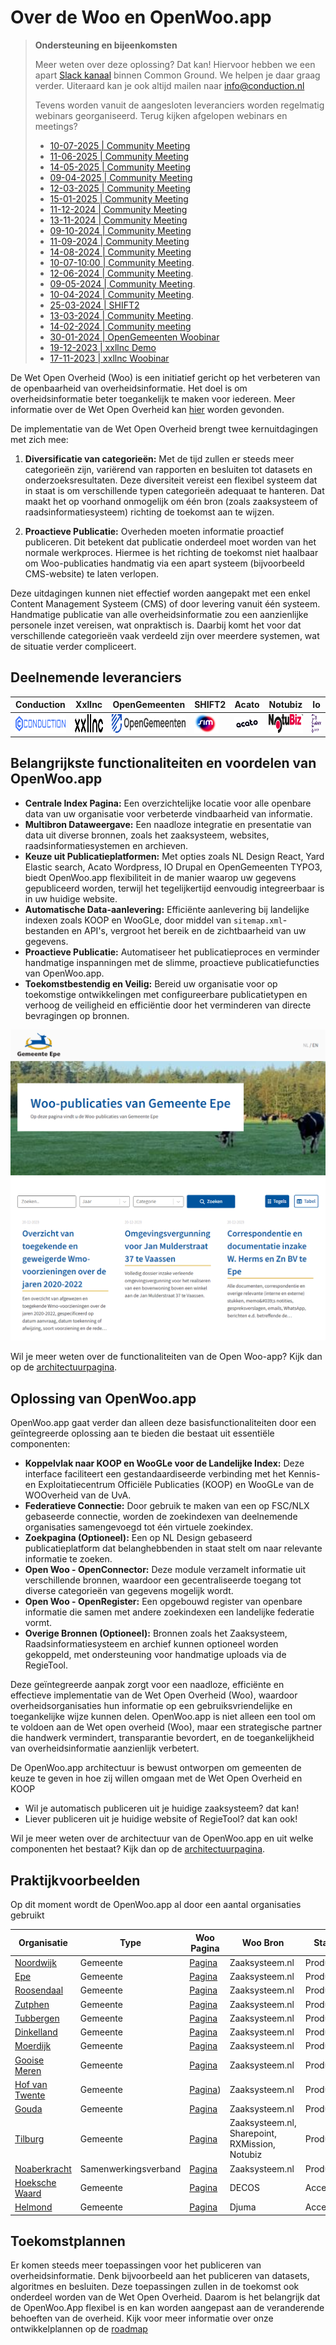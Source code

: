 # Over de Woo en OpenWoo.app

> **Ondersteuning en bijeenkomsten**
>
>
> Meer weten over deze oplossing? Dat kan! Hiervoor hebben we een apart [Slack kanaal](https://samenorganiseren.slack.com/archives/C067Q3UE9F0) binnen Common Ground. We helpen je daar graag verder. Uiteraard kan je ook altijd mailen naar [info@conduction.nl](mailto:info@conduction.nl)
>
> Tevens worden vanuit de aangesloten leveranciers worden regelmatig webinars georganiseerd.
> Terug kijken afgelopen webinars en meetings?
>
> - [10-07-2025 | Community Meeting](https://youtu.be/FMP7HNBD3DQ)
> - [11-06-2025 | Community Meeting](https://youtu.be/132V-PRl-m8?si=AC55H5cDrBdWSlLO)
> - [14-05-2025 | Community Meeting](https://youtu.be/sNKKI-nJpTc?si=XR16iXqWXswM6ZFp)
> - [09-04-2025 | Community Meeting](https://www.youtube.com/watch?v=dIc9XSkXdRQ)
> - [12-03-2025 | Community Meeting](https://youtu.be/M9xOWcUOK2s)
> - [15-01-2025 | Community Meeting](https://youtu.be/uV-hQwdz2Bo)
> - [11-12-2024 | Community Meeting](https://www.youtube.com/watch?v=7vJ88exALJs)
> - [13-11-2024 | Community Meeting](https://www.youtube.com/watch?v=ujQPlU3NBT0)
> - [09-10-2024 | Community Meeting](https://www.youtube.com/watch?v=mlfE48JNsRE&list=PLAztWZApv5nXNXucmRDlOfzN8w7f3n6GJ&index=11)
> - [11-09-2024 | Community Meeting](https://www.youtube.com/watch?v=041vJRcDddo&list=PLAztWZApv5nXNXucmRDlOfzN8w7f3n6GJ&index=10)
> - [14-08-2024 | Community Meeting](https://www.youtube.com/watch?v=0uCh5aueM8U&list=PLAztWZApv5nXNXucmRDlOfzN8w7f3n6GJ&index=9)
> - [10-07-10:00 | Community Meeting](https://www.linkedin.com/events/7206649524776284161/comments/?originTrackingId=BVZjR39lT72%2BfNaik99cew%3D%3D).
> - [12-06-2024 | Community Meeting](https://www.youtube.com/watch?v=ab_FEexYYMY).
> - [09-05-2024 | Community Meeting](https://www.youtube.com/watch?v=Q0ElcTP-R4M).
> - [10-04-2024 | Community Meeting](https://www.youtube.com/watch?v=zMqElLzy0BM).
> - [25-03-2024 | SHIFT2](https://www.shift2.nl/een-toekomstbestendige-woo-oplossing)
> - [13-03-2024 | Community Meeting](https://www.youtube.com/watch?v=TNZghskRu5c).
> - [14-02-2024 | Community meeting](https://www.youtube.com/watch?v=ri5U8x-lsxo)
> - [30-01-2024 | OpenGemeenten Woobinar](https://vimeo.com/909134953)
> - [19-12-2023 | xxllnc Demo](https://www.youtube.com/watch?v=_FGpUYH1yd0)
> - [17-11-2023 | xxllnc Woobinar](https://www.youtube.com/watch?v=NCnLDEoPh5A)

De Wet Open Overheid (Woo) is een initiatief gericht op het verbeteren van de openbaarheid van overheidsinformatie. Het doel is om overheidsinformatie beter toegankelijk te maken voor iedereen. Meer informatie over de Wet Open Overheid kan [hier](https://www.open-overheid.nl/onderwerpen/actieve-openbaarmaking) worden gevonden.

De implementatie van de Wet Open Overheid brengt twee kernuitdagingen met zich mee:

1. **Diversificatie van categorieën:**
   Met de tijd zullen er steeds meer categorieën zijn, variërend van rapporten en besluiten tot datasets en onderzoeksresultaten. Deze diversiteit vereist een flexibel systeem dat in staat is om verschillende typen categorieën adequaat te hanteren. Dat maakt het op voorhand onmogelijk om één bron (zoals zaaksysteem of raadsinformatiesysteem) richting de toekomst aan te wijzen.

2. **Proactieve Publicatie:**
   Overheden moeten informatie proactief publiceren. Dit betekent dat publicatie onderdeel moet worden van het normale werkproces. Hiermee is het richting de toekomst niet haalbaar om Woo-publicaties handmatig via een apart systeem (bijvoorbeeld CMS-website) te laten verlopen.

Deze uitdagingen kunnen niet effectief worden aangepakt met een enkel Content Management Systeem (CMS) of door levering vanuit één systeem. Handmatige publicatie van alle overheidsinformatie zou een aanzienlijke personele inzet vereisen, wat onpraktisch is. Daarbij komt het voor dat verschillende categorieën vaak verdeeld zijn over meerdere systemen, wat de situatie verder compliceert.

## Deelnemende leveranciers

| Conduction                                                                              | Xxllnc                                                                           | OpenGemeenten                                                                                     | SHIFT2                                                                     | Acato                                                                                                                                                  | Notubiz | Io |
|-----------------------------------------------------------------------------------------|----------------------------------------------------------------------------------|---------------------------------------------------------------------------------------------------|-------------------------------------------------------------------------------|--------------------------------------------------------------------------------------------------------------------------------------------------------|--------------------------------------------------------------------------------|--------------------------------------------------------------------------------|
| [<img src="https://raw.githubusercontent.com/ConductionNL/woo-website-template/main//docs/logos/conduction_svg.svg" height="30" />](https://www.conduction.nl/) | [<img src="https://raw.githubusercontent.com/ConductionNL/woo-website-template/main//docs/logos/xxllnc_orgineel.svg" height="30" />](https://xxllnc.nl/) | [<img src="https://raw.githubusercontent.com/ConductionNL/woo-website-template/main//docs/logos/opengemeente_orgineel.svg" height="30" />](https://www.opengemeenten.nl/) | [<img src="https://raw.githubusercontent.com/ConductionNL/woo-website-template/main//docs/logos/sim_svg.svg" height="30" />](https://www.simgroep.nl/) | [<img src="https://raw.githubusercontent.com/ConductionNL/woo-website-template/main//docs/logos/acato_orgineel.svg" height="20" />](https://acato.nl/) | [<img src="https://raw.githubusercontent.com/ConductionNL/woo-website-template/main//docs/logos/notubiz_svg.svg" height="30" />](https://www.notubiz.nl/)| [<img src="https://raw.githubusercontent.com/ConductionNL/woo-website-template/main//docs/logos/io_orgineel.svg" height="30" />](https://www.drupalvoorgemeenten.nl/)|

## Belangrijkste functionaliteiten en voordelen van OpenWoo.app

- **Centrale Index Pagina:** Een overzichtelijke locatie voor alle openbare data van uw organisatie voor verbeterde vindbaarheid van informatie.
- **Multibron Dataweergave:** Een naadloze integratie en presentatie van data uit diverse bronnen, zoals het zaaksysteem, websites, raadsinformatiesystemen en archieven.
- **Keuze uit Publicatieplatformen:** Met opties zoals NL Design React, Yard Elastic search, Acato Wordpress, IO Drupal en OpenGemeenten TYPO3, biedt OpenWoo.app flexibiliteit in de manier waarop uw gegevens gepubliceerd worden, terwijl het tegelijkertijd eenvoudig integreerbaar is in uw huidige website.
- **Automatische Data-aanlevering:** Efficiënte aanlevering bij landelijke indexen zoals KOOP en WooGLe, door middel van `sitemap.xml`-bestanden en API's, vergroot het bereik en de zichtbaarheid van uw gegevens.
- **Proactieve Publicatie:** Automatiseer het publicatieproces en verminder handmatige inspanningen met de slimme, proactieve publicatiefuncties van OpenWoo.app.
- **Toekomstbestendig en Veilig:** Bereid uw organisatie voor op toekomstige ontwikkelingen met configureerbare publicatietypen en verhoog de veiligheid en efficiëntie door het verminderen van directe bevragingen op bronnen.

![epe.png](https://raw.githubusercontent.com/ConductionNL/woo-website-template/main/docs/epe.png "Woo Website van de Gemeente Epe")

Wil je meer weten over de functionaliteiten van de Open Woo-app? Kijk dan op de [architectuurpagina](/docs/techniek/architectuur).

## Oplossing van OpenWoo.app

OpenWoo.app gaat verder dan alleen deze basisfunctionaliteiten door een geïntegreerde oplossing aan te bieden die bestaat uit essentiële componenten:

- **Koppelvlak naar KOOP en WooGLe voor de Landelijke Index:** Deze interface faciliteert een gestandaardiseerde verbinding met het Kennis- en Exploitatiecentrum Officiële Publicaties (KOOP) en WooGLe van de WOOverheid van de UvA.
- **Federatieve Connectie:** Door gebruik te maken van een op FSC/NLX gebaseerde connectie, worden de zoekindexen van deelnemende organisaties samengevoegd tot één virtuele zoekindex.
- **Zoekpagina (Optioneel):** Een op NL Design gebaseerd publicatieplatform dat belanghebbenden in staat stelt om naar relevante informatie te zoeken.
- **Open Woo - OpenConnector:** Deze module verzamelt informatie uit verschillende bronnen, waardoor een gecentraliseerde toegang tot diverse categorieën van gegevens mogelijk wordt.
- **Open Woo - OpenRegister:** Een opgebouwd register van openbare informatie die samen met andere zoekindexen een landelijke federatie vormt.
- **Overige Bronnen (Optioneel):** Bronnen zoals het Zaaksysteem, Raadsinformatiesysteem en archief kunnen optioneel worden gekoppeld, met ondersteuning voor handmatige uploads via de RegieTool.

Deze geïntegreerde aanpak zorgt voor een naadloze, efficiënte en effectieve implementatie van de Wet Open Overheid (Woo), waardoor overheidsorganisaties hun informatie op een gebruiksvriendelijke en toegankelijke wijze kunnen delen. OpenWoo.app is niet alleen een tool om te voldoen aan de Wet open overheid (Woo), maar een strategische partner die handwerk vermindert, transparantie bevordert, en de toegankelijkheid van overheidsinformatie aanzienlijk verbetert.

De OpenWoo.app architectuur is bewust ontworpen om gemeenten de keuze te geven in hoe zij willen omgaan met de Wet Open Overheid en KOOP

- Wil je automatisch publiceren uit je huidige zaaksysteem? dat kan!
- Liever publiceren uit je huidige website of RegieTool? dat kan ook!

Wil je meer weten over de architectuur van de OpenWoo.app en uit welke componenten het bestaat? Kijk dan op de [architectuurpagina](/docs/techniek/architectuur).

## Praktijkvoorbeelden

Op dit moment wordt de OpenWoo.app al door een aantal organisaties gebruikt

| Organisatie | Type | Woo Pagina | Woo Bron | Status |
|-------------|------|------------|--------------|--------|
| [Noordwijk](https://www.noordwijk.nl/) | Gemeente |  [Pagina](https://open.noordwijk.nl) | Zaaksysteem.nl  | Productie |
| [Epe](https://www.epe.nl/) | Gemeente |[Pagina](https://open.epe.nl/) | Zaaksysteem.nl | Productie  |
| [Roosendaal](https://www.roosendaal.nl/) | Gemeente |[Pagina](https://open.roosendaal.nl/) | Zaaksysteem.nl | Productie  |
| [Zutphen](https://www.zutphen.nl/) | Gemeente |[Pagina](https://open.zutphen.nl/) | Zaaksysteem.nl | Productie  |
| [Tubbergen](https://www.tubbergen.nl/) | Gemeente |[Pagina](https://open.tubbergen.nl) | Zaaksysteem.nl  | Productie |
| [Dinkelland](https://www.dinkelland.nl/) | Gemeente |[Pagina](https://open.dinkelland.nl) | Zaaksysteem.nl | Productie |
| [Moerdijk](https://www.moerdijk.nl/) | Gemeente |[Pagina](https://open.moerdijk.nl/) | Zaaksysteem.nl | Productie |
| [Gooise Meren](https://www.gooisemeren.nl/) | Gemeente |[Pagina](https://open.gooisemeren.nl) | Zaaksysteem.nl | Productie |
| [Hof van Twente](https://www.hofvantwente.nl/) | Gemeente |[Pagina](https://open.hofvantwente.nl/)) | Zaaksysteem.nl | Productie |
| [Gouda](https://www.gouda.nl/) | Gemeente |[Pagina](https://open.gouda.nl/) | Zaaksysteem.nl | Productie |
| [Tilburg](https://www.tilburg.nl/) | Gemeente |[Pagina](https://open.tilburg.nl/) | Zaaksysteem.nl, Sharepoint, RXMission, Notubiz | Productie |
| [Noaberkracht](https://www.dinkelland.nl/noaberkracht-dinkelland-tubbergen) | Samenwerkingsverband | [Pagina](https://open.noaberkracht.nl) | Zaaksysteem.nl | Productie |
| [Hoeksche Waard](https://www.gemeentehw.nl/) | Gemeente | [Pagina](https://hoekschewaard.accept.openwoo.app/) | DECOS    | Acceptatie  |
| [Helmond](https://www.helmond.nl/) | Gemeente | [Pagina](https://helmond.accept.openwoo.app/) | Djuma           | Acceptatie       |

## Toekomstplannen

Er komen steeds meer toepassingen voor het publiceren van overheidsinformatie. Denk bijvoorbeeld aan het publiceren van datasets, algoritmes en besluiten. Deze toepassingen zullen in de toekomst ook onderdeel worden van de Wet Open Overheid. Daarom is het belangrijk dat de OpenWoo.App flexibel is en kan worden aangepast aan de veranderende behoeften van de overheid. Kijk voor meer informatie over onze ontwikkelplannen op de [roadmap](/docs/product/roadmap)
